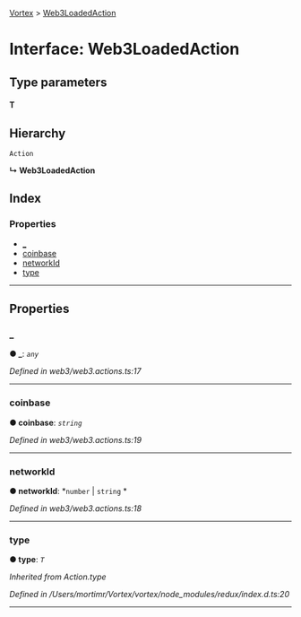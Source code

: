 [Vortex](../README.md) > [Web3LoadedAction](../interfaces/web3loadedaction.md)

# Interface: Web3LoadedAction

## Type parameters
#### T 
## Hierarchy

 `Action`

**↳ Web3LoadedAction**

## Index

### Properties

* [_](web3loadedaction.md#_)
* [coinbase](web3loadedaction.md#coinbase)
* [networkId](web3loadedaction.md#networkid)
* [type](web3loadedaction.md#type)

---

## Properties

<a id="_"></a>

###  _

**● _**: *`any`*

*Defined in web3/web3.actions.ts:17*

___
<a id="coinbase"></a>

###  coinbase

**● coinbase**: *`string`*

*Defined in web3/web3.actions.ts:19*

___
<a id="networkid"></a>

###  networkId

**● networkId**: *`number` |
`string`
*

*Defined in web3/web3.actions.ts:18*

___
<a id="type"></a>

###  type

**● type**: *`T`*

*Inherited from Action.type*

*Defined in /Users/mortimr/Vortex/vortex/node_modules/redux/index.d.ts:20*

___

